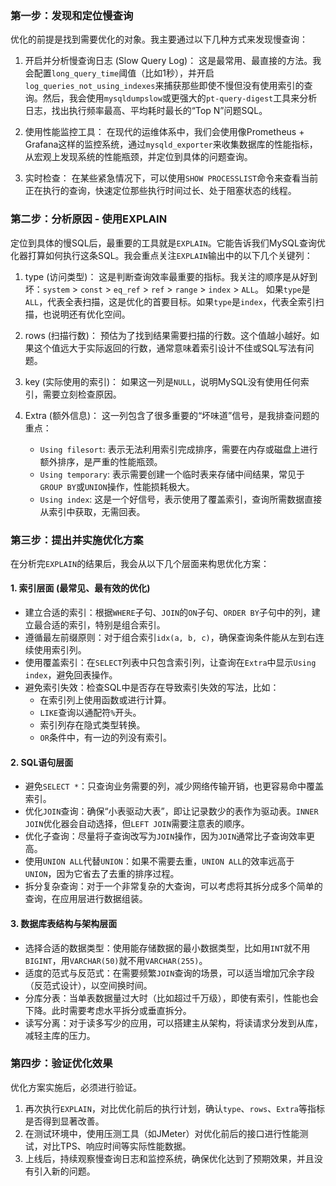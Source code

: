 
### 第一步：发现和定位慢查询

优化的前提是找到需要优化的对象。我主要通过以下几种方式来发现慢查询：

1.  开启并分析慢查询日志 (Slow Query Log)：
    这是最常用、最直接的方法。我会配置`long_query_time`阈值（比如1秒），并开启`log_queries_not_using_indexes`来捕获那些即使不慢但没有使用索引的查询。然后，我会使用`mysqldumpslow`或更强大的`pt-query-digest`工具来分析日志，找出执行频率最高、平均耗时最长的“Top N”问题SQL。

2.  使用性能监控工具：
    在现代的运维体系中，我们会使用像Prometheus + Grafana这样的监控系统，通过`mysqld_exporter`来收集数据库的性能指标，从宏观上发现系统的性能瓶颈，并定位到具体的问题查询。

3.  实时检查：
    在某些紧急情况下，可以使用`SHOW PROCESSLIST`命令来查看当前正在执行的查询，快速定位那些执行时间过长、处于阻塞状态的线程。

### 第二步：分析原因 - 使用EXPLAIN

定位到具体的慢SQL后，最重要的工具就是`EXPLAIN`。它能告诉我们MySQL查询优化器打算如何执行这条SQL。我会重点关注`EXPLAIN`输出中的以下几个关键列：

1.  type (访问类型)：
    这是判断查询效率最重要的指标。我关注的顺序是从好到坏：`system` > `const` > `eq_ref` > `ref` > `range` > `index` > `ALL`。
    如果`type`是`ALL`，代表全表扫描，这是优化的首要目标。如果`type`是`index`，代表全索引扫描，也说明还有优化空间。

2.  rows (扫描行数)：
    预估为了找到结果需要扫描的行数。这个值越小越好。如果这个值远大于实际返回的行数，通常意味着索引设计不佳或SQL写法有问题。

3.  key (实际使用的索引)：
    如果这一列是`NULL`，说明MySQL没有使用任何索引，需要立刻检查原因。

4.  Extra (额外信息)：
    这一列包含了很多重要的“坏味道”信号，是我排查问题的重点：
    *   `Using filesort`: 表示无法利用索引完成排序，需要在内存或磁盘上进行额外排序，是严重的性能瓶颈。
    *   `Using temporary`: 表示需要创建一个临时表来存储中间结果，常见于`GROUP BY`或`UNION`操作，性能损耗极大。
    *   `Using index`: 这是一个好信号，表示使用了覆盖索引，查询所需数据直接从索引中获取，无需回表。

### 第三步：提出并实施优化方案

在分析完`EXPLAIN`的结果后，我会从以下几个层面来构思优化方案：

#### 1. 索引层面 (最常见、最有效的优化)
*   建立合适的索引：根据`WHERE`子句、`JOIN`的`ON`子句、`ORDER BY`子句中的列，建立最合适的索引，特别是组合索引。
*   遵循最左前缀原则：对于组合索引`idx(a, b, c)`，确保查询条件能从左到右连续使用索引列。
*   使用覆盖索引：在`SELECT`列表中只包含索引列，让查询在`Extra`中显示`Using index`，避免回表操作。
*   避免索引失效：检查SQL中是否存在导致索引失效的写法，比如：
    *   在索引列上使用函数或进行计算。
    *   `LIKE`查询以通配符`%`开头。
    *   索引列存在隐式类型转换。
    *   `OR`条件中，有一边的列没有索引。

#### 2. SQL语句层面
*   避免`SELECT *`：只查询业务需要的列，减少网络传输开销，也更容易命中覆盖索引。
*   优化`JOIN`查询：确保“小表驱动大表”，即让记录数少的表作为驱动表。`INNER JOIN`优化器会自动选择，但`LEFT JOIN`需要注意表的顺序。
*   优化子查询：尽量将子查询改写为`JOIN`操作，因为`JOIN`通常比子查询效率更高。
*   使用`UNION ALL`代替`UNION`：如果不需要去重，`UNION ALL`的效率远高于`UNION`，因为它省去了去重的排序过程。
*   拆分复杂查询：对于一个非常复杂的大查询，可以考虑将其拆分成多个简单的查询，在应用层进行数据组装。

#### 3. 数据库表结构与架构层面
*   选择合适的数据类型：使用能存储数据的最小数据类型，比如用`INT`就不用`BIGINT`，用`VARCHAR(50)`就不用`VARCHAR(255)`。
*   适度的范式与反范式：在需要频繁`JOIN`查询的场景，可以适当增加冗余字段（反范式设计），以空间换时间。
*   分库分表：当单表数据量过大时（比如超过千万级），即使有索引，性能也会下降。此时需要考虑水平拆分或垂直拆分。
*   读写分离：对于读多写少的应用，可以搭建主从架构，将读请求分发到从库，减轻主库的压力。

### 第四步：验证优化效果

优化方案实施后，必须进行验证。
1.  再次执行`EXPLAIN`，对比优化前后的执行计划，确认`type`、`rows`、`Extra`等指标是否得到显著改善。
2.  在测试环境中，使用压测工具（如JMeter）对优化前后的接口进行性能测试，对比TPS、响应时间等实际性能数据。
3.  上线后，持续观察慢查询日志和监控系统，确保优化达到了预期效果，并且没有引入新的问题。
